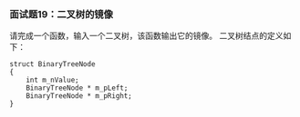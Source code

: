 ### 面试题19：二叉树的镜像
请完成一个函数，输入一个二叉树，该函数输出它的镜像。
二叉树结点的定义如下：
```
struct BinaryTreeNode
{
	int m_nValue;
	BinaryTreeNode * m_pLeft;
	BinaryTreeNode * m_pRight;
}
```

